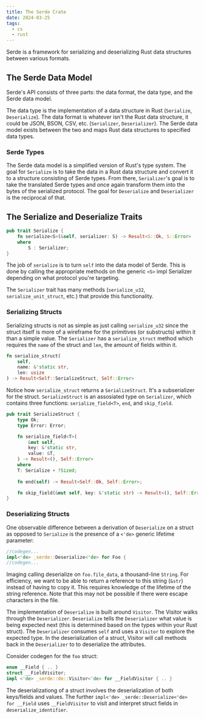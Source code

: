 ```yaml
---
title: The Serde Crate
date: 2024-03-25
tags:
  - cs
  - rust
---
```


Serde is a framework for serializing and deserializing Rust data structures between various formats.

## The Serde Data Model
Serde's API consists of three parts: the data format, the data type, and the Serde data model.

The data type is the implementation of a data structure in Rust (`Serialize`, `Deserialize`). The data format is whatever isn't the Rust data structure, it could be JSON, BSON, CSV, etc. (`Serializer`, `Deserializer`). The Serde data model exists between the two and maps Rust data structures to specified data types.

### Serde Types
The Serde data model is a simplified version of Rust's type system. The goal for `Serialize` is to take the data in a Rust data structure and convert it to a structure consisting of Serde types. From there, `Serializer`'s goal is to take the translated Serde types and once again transform them into the bytes of the serialized protocol. The goal for `Deserialize` and `Deserializer` is the reciprocal of that.

## The Serialize and Deserialize Traits

```rust
pub trait Serialize {
    fn serialize<S>(&self, serializer: S) -> Result<S::Ok, S::Error>
    where
        S : Serializer;
}
```

The job of `serialize` is to turn `self` into the data model of Serde. This is done by calling the appropriate methods on the generic `<S>` impl Serializer depending on what protocol you're targeting.

The `Serializer` trait has many methods (`serialize_u32`, `serialize_unit_struct`, etc.) that provide this functionality.

### Serializing Structs
Serializing structs is not as simple as just calling `serialize_u32` since the struct itself is more of a wireframe for the primitives (or substructs) within it than a simple value. The `Serializer` has a `serialize_struct` method which requires the `name` of the struct and `len`, the amount of fields within it.

```rust
fn serialize_struct(
    self,
    name: &'static str,
    len: usize
) -> Result<Self::SerializeStruct, Self::Error>
```

Notice how `serialize_struct` returns a `SerializeStruct`. It's a subserializer for the struct. `SerializeStruct` is an assosiated type on `Serializer`, which contains three functions: `serialize_field<T>`, `end`, and `skip_field`.

```rust
pub trait SerializeStruct {
    type Ok;
    type Error: Error;

    fn serialize_field<T>(
        &mut self,
        key: &'static str,
        value: &T,
    ) -> Result<(), Self::Error>
    where
	T: Serialize + ?Sized;
    
    fn end(self) -> Result<Self::Ok, Self::Error>;

    fn skip_field(&mut self, key: &'static str) -> Result<(), Self::Error> { .. }
}
```

### Deserializing Structs
One observable difference between a derivation of `Deserialize` on a struct as opposed to `Serialize` is the presence of a `<'de>` generic lifetime parameter:

```rust
//codegen...
impl<'de> _serde::Deserialize<'de> for Foo {
//codegen...
```

Imaging calling deserialize on `foo.file_data`, a thousand-line `String`. For efficiency, we want to be able to return a reference to this string (`&str`) instead of having to copy it. This requires knowledge of the lifetime of the string reference. Note that this may not be possible if there were escape characters in the file.

The implementation of `Deserialize` is built around `Visitor`. The Visitor walks through the `Deserializer`. `Deserialize` tells the `Deserializer` what value is being expected next (this is determined based on the types within your Rust struct). The `Deserializer` consumes `self` and uses a `Visitor` to explore the expected type. In the deserialization of a struct, Visitor will call methods back in the `Deserializer` to to deserialize the attributes.

Consider codegen for the `foo` struct:

```rust
enum __Field { .. }
struct __FieldVisitor;
impl <'de> _serde::de::Visitor<'de> for __FieldVisitor { .. }
```

The deserializationg of a struct involves the deserialization of both keys/fields and values. The further `impl<'de> _serde::Deserialize<'de> for __Field` uses `__FieldVisitor` to visit and interpret struct fields in `deserialize_identifier`.